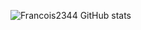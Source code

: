 ![Francois2344 GitHub stats](https://github-readme-stats.vercel.app/api?username=Francois2344&theme=synthwave&hide=contribs,prs)
